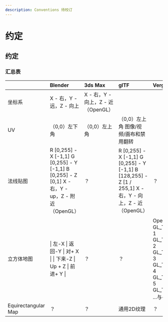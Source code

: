```yaml
---
description: Conventions 待校订
---
```


# 约定

## 约定

### 汇总表

|  | Blender | 3ds Max | glTF | Verge3D |
| :--- | :--- | :--- | :--- | :--- |
| 坐标系 | X - 右，Y - 远，Z - 向上 | X - 右，Y - 向上，Z - 近（OpenGL） |  |  |
| UV | （0,0）左下角 | （0,0）左上角 | （0,0）左上角 图像/视频/画布和禁用翻转 |  |
| 法线贴图 | R \[0,255\] - X \[-1,1\]  G \[0,255\] - Y \[-1,1\]  B \[0,255\] - Z \[0,1\]  X - 右，Y - up，Z - 附近（OpenGL） | ？ | R \[0,255\] - X \[-1,1\]  G \[0,255\] - Y \[-1,1\]  B \[128,255\] - Z \[1 / 255,1\]  X - 右，Y - 向上，Z - 近（OpenGL） | ？ |
| 立方体地图 | \| 左-X \| 返回-Y \| 对+ X \|  \| 下来-Z \| Up + Z \| 前进+ Y \| | ？ | ？ | OpenGL： 0 GL\_TEXTURE\_CUBE\_MAP\_POSITIVE\_X  1 GL\_TEXTURE\_CUBE\_MAP\_NEGATIVE\_X  2 GL\_TEXTURE\_CUBE\_MAP\_OSEGTIVE\_Y  3 GL\_TEXTURE\_CUBE\_MAP\_NEGATIVE\_Y  4 GL\_TEXTURE\_CUBE\_MAP\_POSITIVE\_Z  5 GL\_TEXTURE\_CUBE\_MAP\_NEGATIVE\_Z  ...与+ X和-X交换 |
| Equirectangular Map | ？ | ？ | 通用2D纹理 | ？ |

